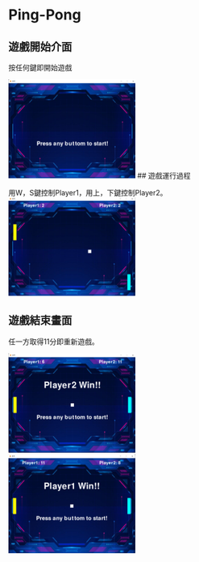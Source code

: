 # Ping-Pong

## 遊戲開始介面

按任何鍵即開始遊戲

<img src="https://github.com/c64106153/picture/blob/main/%E8%9E%A2%E5%B9%95%E6%93%B7%E5%8F%96%E7%95%AB%E9%9D%A2%202022-07-16%20125536.png" width="50%" height="50%">
## 遊戲運行過程

用W，S鍵控制Player1，用上，下鍵控制Player2。
<img src="https://github.com/c64106153/picture/blob/main/%E8%9E%A2%E5%B9%95%E6%93%B7%E5%8F%96%E7%95%AB%E9%9D%A2%202022-07-16%20125557.png" width="50%" height="50%">

## 遊戲結束畫面

任一方取得11分即重新遊戲。

<img src="https://github.com/c64106153/picture/blob/main/%E8%9E%A2%E5%B9%95%E6%93%B7%E5%8F%96%E7%95%AB%E9%9D%A2%202022-07-16%20125637.png" width="50%" height="50%">

<img src="https://github.com/c64106153/picture/blob/main/%E8%9E%A2%E5%B9%95%E6%93%B7%E5%8F%96%E7%95%AB%E9%9D%A2%202022-07-16%20125732.png" width="50%" height="50%">
